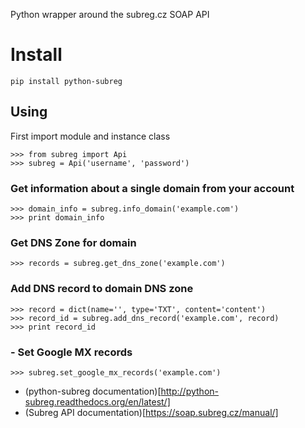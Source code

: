 Python wrapper around the subreg.cz SOAP API

# Install

```shell
pip install python-subreg
```


## Using

First import module and instance class

    >>> from subreg import Api
    >>> subreg = Api('username', 'password')

### Get information about a single domain from your account

    >>> domain_info = subreg.info_domain('example.com')
    >>> print domain_info

### Get DNS Zone for domain

    >>> records = subreg.get_dns_zone('example.com')

### Add DNS record to domain DNS zone

    >>> record = dict(name='', type='TXT', content='content')
    >>> record_id = subreg.add_dns_record('example.com', record)
    >>> print record_id

### - Set Google MX records

    >>> subreg.set_google_mx_records('example.com')



- (python-subreg documentation)[http://python-subreg.readthedocs.org/en/latest/]
- (Subreg API documentation)[https://soap.subreg.cz/manual/]
